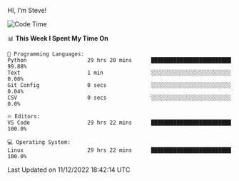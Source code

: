 HI, I'm Steve!
<!--START_SECTION:waka-->
![Code Time](http://img.shields.io/badge/Code%20Time-214%20hrs%2054%20mins-blue)

📊 **This Week I Spent My Time On** 

```text
💬 Programming Languages: 
Python                   29 hrs 20 mins      █████████████████████████   99.88% 
Text                     1 min               ░░░░░░░░░░░░░░░░░░░░░░░░░   0.08% 
Git Config               0 secs              ░░░░░░░░░░░░░░░░░░░░░░░░░   0.04% 
CSV                      0 secs              ░░░░░░░░░░░░░░░░░░░░░░░░░   0.0%

🔥 Editors: 
VS Code                  29 hrs 22 mins      █████████████████████████   100.0%

💻 Operating System: 
Linux                    29 hrs 22 mins      █████████████████████████   100.0%

```


 Last Updated on 11/12/2022 18:42:14 UTC
<!--END_SECTION:waka-->
